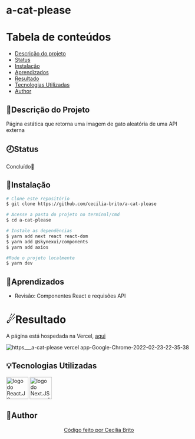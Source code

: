 # a-cat-please

Tabela de conteúdos
=================
<!--ts-->
   * [Descrição do projeto](#descrição-do-projeto)
   * [Status](#status)
   * [Instalação](#instalação)
   * [Aprendizados](#aprendizados)
   * [Resultado](#resultado)
   * [Tecnologias Utilizadas](#tecnologias-utilizadas)
   * [Author](#author)
<!--te-->

## 📝Descrição do Projeto

<p>Página estática que retorna uma imagem de gato aleatória de uma API externa</p>

## 🕗Status

<p>Concluído🌟</p>

## 💾Instalação

```bash
# Clone este repositório
$ git clone https://github.com/cecilia-brito/a-cat-please

# Acesse a pasta do projeto no terminal/cmd
$ cd a-cat-please

# Instale as dependências
$ yarn add next react react-dom
$ yarn add @skynexui/components
$ yarn add axios

#Rode o projeto localmente
$ yarn dev
```

## 📘Aprendizados

<ul>
  <li>Revisão: Componentes React e requisões API</li>
</uL>

###

# ☄Resultado

<p>A página está hospedada na Vercel, <a href='aluracord-she-ra.vercel.app'>aqui</a></p>

![https___a-cat-please vercel app-Google-Chrome-2022-02-23-22-35-38](https://user-images.githubusercontent.com/84740942/156892466-11b5349a-4971-4a74-a722-e08691c4ef1c.gif)

## 💡Tecnologias Utilizadas
<a href='https://pt-br.reactjs.org/'><img src="https://cdn.jsdelivr.net/gh/devicons/devicon/icons/react/react-original.svg" alt='logo do React.JS em azul' width ='60' height='60' /></a>
<a href="https://nextjs.org/"><img src="https://www.rlogical.com/wp-content/uploads/2021/08/Rlogical-Blog-Images-thumbnail.png" alt='logo do Next.JS em azul' width ='60' height='60'/></a>
## 🌼Author

<p align='center'><a href="https://www.linkedin.com/in/cec%C3%ADlia-brito-santos-a22193170/">Código feito por Cecília Brito</a></p>
